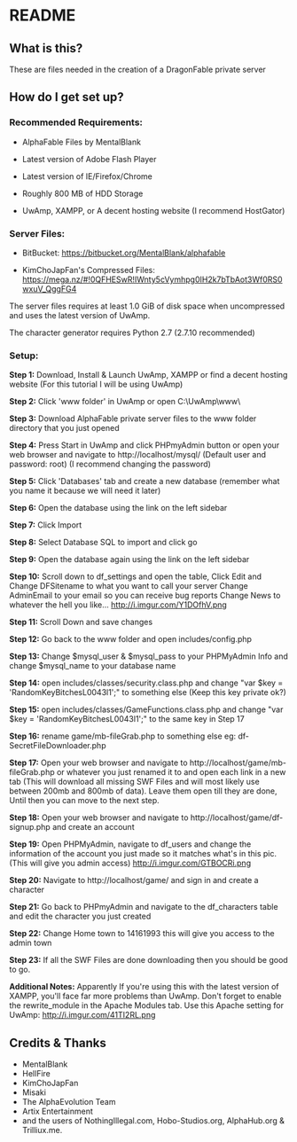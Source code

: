 # README #

## What is this? ##

These are files needed in the creation of a DragonFable private server

## How do I get set up? ##

### Recommended Requirements: ###

* AlphaFable Files by MentalBlank

* Latest version of Adobe Flash Player

* Latest version of IE/Firefox/Chrome

* Roughly 800 MB of HDD Storage

* UwAmp, XAMPP, or A decent hosting website (I recommend HostGator)


### Server Files: ###

* BitBucket: https://bitbucket.org/MentalBlank/alphafable

* KimChoJapFan's Compressed Files: https://mega.nz/#!0QFHESwR!IWnty5cVymhpg0IH2k7bTbAot3Wf0RS0wxuV_QggFG4

The server files requires at least 1.0 GiB of disk space when uncompressed and uses the latest version of UwAmp.

The character generator requires Python 2.7 (2.7.10 recommended)

### Setup: ###

**Step 1:** Download, Install & Launch UwAmp, XAMPP or find a decent hosting website (For this tutorial I will be using UwAmp)

**Step 2:** Click 'www folder' in UwAmp or open C:\UwAmp\www\

**Step 3:** Download AlphaFable private server files to the www folder directory that you just opened

**Step 4:** Press Start in UwAmp and click PHPmyAdmin button or open your web browser and navigate to http://localhost/mysql/ (Default user and password: root) (I recommend changing the password)

**Step 5:** Click 'Databases' tab and create a new database (remember what you name it because we will need it later)

**Step 6:** Open the database using the link on the left sidebar

**Step 7:** Click Import

**Step 8:** Select Database SQL to import and click go

**Step 9:** Open the database again using the link on the left sidebar

**Step 10:** Scroll down to df_settings and open the table, Click Edit and
Change DFSitename to what you want to call your server
Change AdminEmail to your email so you can receive bug reports
Change News to whatever the hell you like...
http://i.imgur.com/Y1DOfhV.png

**Step 11:** Scroll Down and save changes

**Step 12:** Go back to the www folder and open includes/config.php

**Step 13:** Change $mysql_user & $mysql_pass to your PHPMyAdmin Info and change $mysql_name to your database name

**Step 14:** open includes/classes/security.class.php and change "var $key = 'RandomKeyBitchesL0043l1';" to something else (Keep this key private ok?)

**Step 15:** open includes/classes/GameFunctions.class.php and change "var $key = 'RandomKeyBitchesL0043l1';" to the same key in Step 17

**Step 16:** rename game/mb-fileGrab.php to something else eg: df-SecretFileDownloader.php

**Step 17:** Open your web browser and navigate to http://localhost/game/mb-fileGrab.php or whatever you just renamed it to and open each link in a new tab (This will download all missing SWF Files and will most likely use between 200mb and 800mb of data). Leave them open till they are done, Until then you can move to the next step.

**Step 18:** Open your web browser and navigate to http://localhost/game/df-signup.php and create an account

**Step 19:** Open PHPMyAdmin, navigate to df_users and change the information of the account you just made so it matches what's in this pic. (This will give you admin access)
http://i.imgur.com/GTBOCRi.png

**Step 20:** Navigate to http://localhost/game/ and sign in and create a character

**Step 21:** Go back to PHPmyAdmin and navigate to the df_characters table and edit the character you just created

**Step 22:** Change Home town to 14161993 this will give you access to the admin town

**Step 23:** If all the SWF Files are done downloading then you should be good to go.

**Additional Notes:**
Apparently If you're using this with the latest version of XAMPP, you'll face far more problems than UwAmp.
Don't forget to enable the rewrite_module in the Apache Modules tab.
Use this Apache setting for UwAmp: http://i.imgur.com/41TI2RL.png


## Credits & Thanks ##
* MentalBlank
* HellFire
* KimChoJapFan
* Misaki
* The AlphaEvolution Team
* Artix Entertainment
* and the users of NothingIllegal.com, Hobo-Studios.org, AlphaHub.org & Trilliux.me.